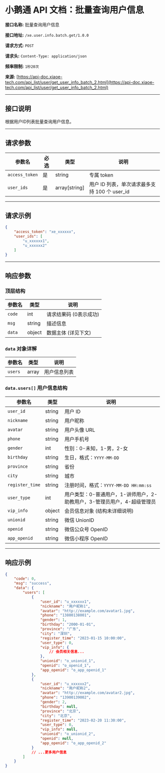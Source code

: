 # 小鹅通 API 文档：批量查询用户信息

**接口名称:** 批量查询用户信息

**接口地址:** `/xe.user.info.batch.get/1.0.0`

**请求方式:** `POST`

**请求头:** `Content-Type: application/json`

**频率限制:** `1秒20次`

**来源:** [https://api-doc.xiaoe-tech.com/api_list/user/get_user_info_batch_2.html](https://api-doc.xiaoe-tech.com/api_list/user/get_user_info_batch_2.html)

---

## 接口说明

根据用户ID列表批量查询用户信息。

---

## 请求参数

| 参数名         | 必选 | 类型         | 说明                                       |
| -------------- | ---- | ------------ | ------------------------------------------ |
| `access_token` | 是   | string       | 专属 token                                 |
| `user_ids`     | 是   | array[string]| 用户 ID 列表，单次请求最多支持 100 个 user_id |

---

## 请求示例

```json
{
    "access_token": "xe_xxxxxx",
    "user_ids": [
        "u_xxxxxx1",
        "u_xxxxxx2"
    ]
}
```

---

## 响应参数

### 顶层结构

| 参数名 | 类型   | 说明                 |
| ------ | ------ | -------------------- |
| `code` | int    | 请求结果码 (0表示成功) |
| `msg`  | string | 描述信息             |
| `data` | object | 数据主体 (详见下文)  |

### `data` 对象详解

| 参数名   | 类型   | 说明         |
| -------- | ------ | ------------ |
| `users`  | array  | 用户信息列表 |

### `data.users[]` 用户信息结构

| 参数名         | 类型     | 说明                                                           |
| -------------- | -------- | -------------------------------------------------------------- |
| `user_id`      | string   | 用户 ID                                                        |
| `nickname`     | string   | 用户昵称                                                       |
| `avatar`       | string   | 用户头像 URL                                                   |
| `phone`        | string   | 用户手机号                                                     |
| `gender`       | int      | 性别：0-未知，1-男，2-女                                         |
| `birthday`     | string   | 生日，格式：`YYYY-MM-DD`                                        |
| `province`     | string   | 省份                                                           |
| `city`         | string   | 城市                                                           |
| `register_time`| string   | 注册时间，格式：`YYYY-MM-DD HH:mm:ss`                            |
| `user_type`    | int      | 用户类型：0-普通用户，1-讲师用户，2-助教用户，3-管理员用户，4-超级管理员 |
| `vip_info`     | object   | 会员信息对象 (结构未详细说明)                                  |
| `unionid`      | string   | 微信 UnionID                                                  |
| `openid`       | string   | 微信公众号 OpenID                                             |
| `app_openid`   | string   | 微信小程序 OpenID                                             |

---

## 响应示例

```json
{
    "code": 0,
    "msg": "success",
    "data": {
        "users": [
            {
                "user_id": "u_xxxxxx1",
                "nickname": "用户昵称1",
                "avatar": "http://example.com/avatar1.jpg",
                "phone": "13800138001",
                "gender": 1,
                "birthday": "2000-01-01",
                "province": "广东",
                "city": "深圳",
                "register_time": "2023-01-15 10:00:00",
                "user_type": 0,
                "vip_info": {
                    // 会员相关信息...
                },
                "unionid": "o_unionid_1",
                "openid": "o_openid_1",
                "app_openid": "o_app_openid_1"
            },
            {
                "user_id": "u_xxxxxx2",
                "nickname": "用户昵称2",
                "avatar": "http://example.com/avatar2.jpg",
                "phone": "13900139002",
                "gender": 2,
                "birthday": null,
                "province": "北京",
                "city": "北京",
                "register_time": "2023-02-20 11:30:00",
                "user_type": 0,
                "vip_info": null,
                "unionid": "o_unionid_2",
                "openid": null,
                "app_openid": "o_app_openid_2"
            }
            // ...更多用户信息
        ]
    }
}
``` 